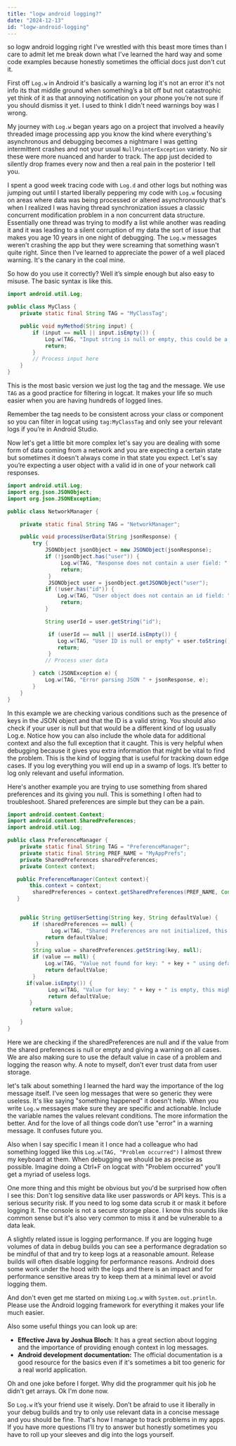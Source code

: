 ```yaml
---
title: "logw android logging?"
date: "2024-12-13"
id: "logw-android-logging"
---
```


 so logw android logging right I've wrestled with this beast more times than I care to admit let me break down what I've learned the hard way and some code examples because honestly sometimes the official docs just don't cut it.

First off `Log.w` in Android it's basically a warning log it's not an error it's not info its that middle ground when something’s a bit off but not catastrophic yet think of it as that annoying notification on your phone you’re not sure if you should dismiss it yet. I used to think I didn't need warnings boy was I wrong.

My journey with `Log.w` began years ago on a project that involved a heavily threaded image processing app you know the kind where everything's asynchronous and debugging becomes a nightmare I was getting intermittent crashes and not your usual `NullPointerException` variety. No sir these were more nuanced and harder to track. The app just decided to silently drop frames every now and then a real pain in the posterior I tell you.

I spent a good week tracing code with `Log.d` and other logs but nothing was jumping out until I started liberally peppering my code with `Log.w` focusing on areas where data was being processed or altered asynchronously that's when I realized I was having thread synchronization issues a classic concurrent modification problem in a non concurrent data structure. Essentially one thread was trying to modify a list while another was reading it and it was leading to a silent corruption of my data the sort of issue that makes you age 10 years in one night of debugging. The `Log.w` messages weren't crashing the app but they were screaming that something wasn't quite right. Since then I’ve learned to appreciate the power of a well placed warning. It's the canary in the coal mine.

So how do you use it correctly? Well it’s simple enough but also easy to misuse. The basic syntax is like this.

```java
import android.util.Log;

public class MyClass {
    private static final String TAG = "MyClassTag";

    public void myMethod(String input) {
        if (input == null || input.isEmpty()) {
            Log.w(TAG, "Input string is null or empty, this could be a problem");
            return;
        }
        // Process input here
    }
}
```

This is the most basic version we just log the tag and the message. We use `TAG` as a good practice for filtering in logcat. It makes your life so much easier when you are having hundreds of logged lines.

Remember the tag needs to be consistent across your class or component so you can filter in logcat using `tag:MyClassTag` and only see your relevant logs if you’re in Android Studio.

Now let's get a little bit more complex let's say you are dealing with some form of data coming from a network and you are expecting a certain state but sometimes it doesn't always come in that state you expect. Let's say you’re expecting a user object with a valid id in one of your network call responses.

```java
import android.util.Log;
import org.json.JSONObject;
import org.json.JSONException;

public class NetworkManager {

    private static final String TAG = "NetworkManager";

    public void processUserData(String jsonResponse) {
        try {
            JSONObject jsonObject = new JSONObject(jsonResponse);
            if (!jsonObject.has("user")) {
                 Log.w(TAG, "Response does not contain a user field: " + jsonResponse);
                 return;
             }
             JSONObject user = jsonObject.getJSONObject("user");
            if (!user.has("id")) {
                Log.w(TAG, "User object does not contain an id field: " + user.toString());
                 return;
            }

            String userId = user.getString("id");

             if (userId == null || userId.isEmpty()) {
                Log.w(TAG, "User ID is null or empty" + user.toString());
                return;
             }
            // Process user data

        } catch (JSONException e) {
            Log.w(TAG, "Error parsing JSON " + jsonResponse, e);
        }
    }
}
```

In this example we are checking various conditions such as the presence of keys in the JSON object and that the ID is a valid string. You should also check if your user is null but that would be a different kind of log usually Log.e. Notice how you can also include the whole data for additional context and also the full exception that it caught. This is very helpful when debugging because it gives you extra information that might be vital to find the problem. This is the kind of logging that is useful for tracking down edge cases. If you log everything you will end up in a swamp of logs. It’s better to log only relevant and useful information.

Here's another example you are trying to use something from shared preferences and its giving you null. This is something I often had to troubleshoot. Shared preferences are simple but they can be a pain.

```java
import android.content.Context;
import android.content.SharedPreferences;
import android.util.Log;

public class PreferenceManager {
    private static final String TAG = "PreferenceManager";
    private static final String PREF_NAME = "MyAppPrefs";
    private SharedPreferences sharedPreferences;
    private Context context;

   public PreferenceManager(Context context){
       this.context = context;
        sharedPreferences = context.getSharedPreferences(PREF_NAME, Context.MODE_PRIVATE);
   }


    public String getUserSetting(String key, String defaultValue) {
        if (sharedPreferences == null) {
              Log.w(TAG, "Shared Preferences are not initialized, this should not happen!");
            return defaultValue;
         }
        String value = sharedPreferences.getString(key, null);
        if (value == null) {
            Log.w(TAG, "Value not found for key: " + key + " using default");
            return defaultValue;
        }
      if(value.isEmpty()) {
             Log.w(TAG, "Value for key: " + key + " is empty, this might be a problem");
             return defaultValue;
       }
        return value;

    }
}
```

Here we are checking if the sharedPreferences are null and if the value from the shared preferences is null or empty and giving a warning on all cases. We are also making sure to use the default value in case of a problem and logging the reason why. A note to myself, don’t ever trust data from user storage.

 let's talk about something I learned the hard way the importance of the log message itself. I've seen log messages that were so generic they were useless. It's like saying "something happened" it doesn't help. When you write `Log.w` messages make sure they are specific and actionable. Include the variable names the values relevant conditions. The more information the better. And for the love of all things code don’t use "error" in a warning message. It confuses future you.

Also when I say specific I mean it I once had a colleague who had something logged like this `Log.w(TAG, "Problem occurred")` I almost threw my keyboard at them. When debugging we should be as precise as possible. Imagine doing a Ctrl+F on logcat with "Problem occurred" you’ll get a myriad of useless logs.

One more thing and this might be obvious but you'd be surprised how often I see this: Don't log sensitive data like user passwords or API keys. This is a serious security risk. If you need to log some data scrub it or mask it before logging it. The console is not a secure storage place. I know this sounds like common sense but it's also very common to miss it and be vulnerable to a data leak.

A slightly related issue is logging performance. If you are logging huge volumes of data in debug builds you can see a performance degradation so be mindful of that and try to keep logs at a reasonable amount. Release builds will often disable logging for performance reasons. Android does some work under the hood with the logs and there is an impact and for performance sensitive areas try to keep them at a minimal level or avoid logging them.

And don't even get me started on mixing `Log.w` with `System.out.println`. Please use the Android logging framework for everything it makes your life much easier.

Also some useful things you can look up are:

*   **Effective Java by Joshua Bloch**: It has a great section about logging and the importance of providing enough context in log messages.
*   **Android development documentation:** The official documentation is a good resource for the basics even if it's sometimes a bit too generic for a real world application.

Oh and one joke before I forget. Why did the programmer quit his job he didn't get arrays. Ok I'm done now.

So `Log.w` it’s your friend use it wisely. Don’t be afraid to use it liberally in your debug builds and try to only use relevant data in a concise message and you should be fine. That's how I manage to track problems in my apps. If you have more questions I'll try to answer but honestly sometimes you have to roll up your sleeves and dig into the logs yourself.
